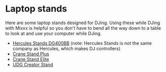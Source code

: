 # Laptop stands

Here are some laptop stands designed for DJing. Using these while DJing
with Mixxx is helpful so you don't have to bend all the way down to a
table to look at and use your computer while DJing.

  - [Hercules Stands
    DG400BB](http://herculesstands.com/us/products/multimedia/laptop-stands/dg400bb/)
    (note: Hercules Stands is not the same company as Hercules, which
    makes DJ controllers)
  - [Crane Stand
    Plus](https://store.cranehardware.com/product_info.php/cPath/23/products_id/36)
  - [Crane Stand
    Elite](https://store.cranehardware.com/product_info.php/cPath/23/products_id/69)
  - [UDG Creator
    Stand](https://www.udggear.com/udg-creator-laptop-controller-stand-aluminium-black)
